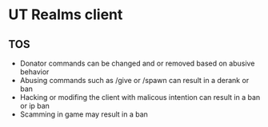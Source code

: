 # UT Realms client

TOS
-----

* Donator commands can be changed and or removed based on abusive behavior
* Abusing commands such as /give or /spawn can result in a derank or ban
* Hacking or modifing the client with malicous intention can result in a ban or ip ban 
* Scamming in game may result in a ban

